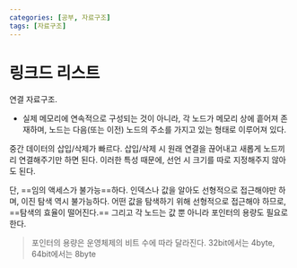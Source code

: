 ```yaml
---
categories: [공부, 자료구조]
tags: [자료구조]
---
```

# 링크드 리스트
연결 자료구조.
- 실제 메모리에 연속적으로 구성되는 것이 아니라, 각 노드가 메모리 상에 흩어져 존재하며, 노드는 다음(또는 이전) 노드의 주소를 가지고 있는 형태로 이루어져 있다.

중간 데이터의 삽입/삭제가 빠르다.
삽입/삭제 시 원래 연결을 끊어내고 새롭게 노드끼리 연결해주기만 하면 된다.
이러한 특성 때문에, 선언 시 크기를 따로 지정해주지 않아도 된다.

단, ==임의 액세스가 불가능==하다. 인덱스나 값을 알아도 선형적으로 접근해야만 하며, 이진 탐색 역시 불가능하다.
어떤 값을 탐색하기 위해 선형적으로 접근해야 하므로, ==탐색의 효율이 떨어진다.==
그리고 각 노드는 값 뿐 아니라 포인터의 용량도 필요로 한다.
> 포인터의 용량은 운영체제의 비트 수에 따라 달라진다. 32bit에서는 4byte, 64bit에서는 8byte



